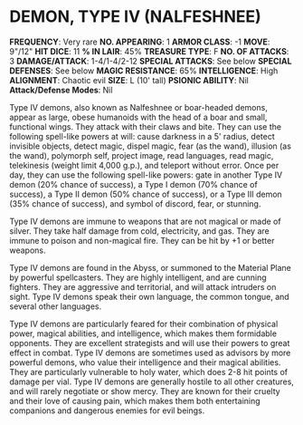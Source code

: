 # DEMON, TYPE IV (NALFESHNEE)

**FREQUENCY**: Very rare
**NO. APPEARING**: 1
**ARMOR CLASS**: -1
**MOVE**: 9"/12"
**HIT DICE**: 11
**% IN LAIR**: 45%
**TREASURE TYPE**: F
**NO. OF ATTACKS**: 3
**DAMAGE/ATTACK**: 1-4/1-4/2-12
**SPECIAL ATTACKS**: See below
**SPECIAL DEFENSES**: See below
**MAGIC RESISTANCE**: 65%
**INTELLIGENCE**: High
**ALIGNMENT**: Chaotic evil
**SIZE**: L (10' tall)
**PSIONIC ABILITY**: Nil
**Attack/Defense Modes**: Nil

Type IV demons, also known as Nalfeshnee or boar-headed demons, appear as large, obese humanoids with the head of a boar and small, functional wings. They attack with their claws and bite. They can use the following spell-like powers at will: cause darkness in a 5' radius, detect invisible objects, detect magic, dispel magic, fear (as the wand), illusion (as the wand), polymorph self, project image, read languages, read magic, telekinesis (weight limit 4,000 g.p.), and teleport without error. Once per day, they can use the following spell-like powers: gate in another Type IV demon (20% chance of success), a Type I demon (70% chance of success), a Type II demon (50% chance of success), or a Type III demon (35% chance of success), and symbol of discord, fear, or stunning.

Type IV demons are immune to weapons that are not magical or made of silver. They take half damage from cold, electricity, and gas. They are immune to poison and non-magical fire. They can be hit by +1 or better weapons.

Type IV demons are found in the Abyss, or summoned to the Material Plane by powerful spellcasters. They are highly intelligent, and are cunning fighters. They are aggressive and territorial, and will attack intruders on sight. Type IV demons speak their own language, the common tongue, and several other languages.

Type IV demons are particularly feared for their combination of physical power, magical abilities, and intelligence, which makes them formidable opponents. They are excellent strategists and will use their powers to great effect in combat. Type IV demons are sometimes used as advisors by more powerful demons, who value their intelligence and their magical abilities. They are particularly vulnerable to holy water, which does 2-8 hit points of damage per vial. Type IV demons are generally hostile to all other creatures, and will rarely negotiate or show mercy. They are known for their cruelty and their love of causing pain, which makes them both entertaining companions and dangerous enemies for evil beings.
